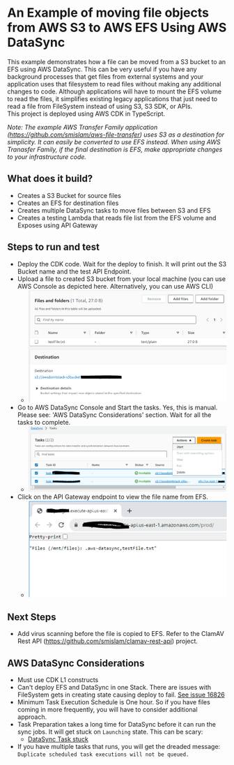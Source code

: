 # An Example of moving file objects from AWS S3 to AWS EFS Using AWS DataSync

This example demonstrates how a file can be moved from a S3 bucket to an EFS using AWS DataSync.  This can be very useful if you have any background processes that get files from external systems and your application uses that filesystem to read files without making any additional changes to code.  Although applications will have to mount the EFS volume to read the files, it simplifies existing legacy applications that just need to read a file from FileSystem instead of using S3, S3 SDK, or APIs.  
This project is deployed using AWS CDK in TypeScript.

*Note: The example AWS Transfer Family application (https://github.com/smislam/aws-file-transfer) uses S3 as a destination for simplicity.  It can easily be converted to use EFS instead.  When using AWS Tranasfer Family, if the final destination is EFS, make appropriate changes to your infrastructure code.*

## What does it build?
* Creates a S3 Bucket for source files
* Creates an EFS for destination files
* Creates multiple DataSync tasks to move files between S3 and EFS
* Creates a testing Lambda that reads file list from the EFS volume and Exposes using API Gateway

## Steps to run and test
* Deploy the CDK code. Wait for the deploy to finish.  It will print out the S3 Bucket name and the test API Endpoint.
* Upload a file to created S3 bucket from your local machine (you can use AWS Console as depicted here.  Alternatively, you can use AWS CLI)
  * ![image](s3-upload.PNG "Upload a file to S3")
* Go to AWS DataSync Console and Start the tasks.  Yes, this is manual.  Please see: 'AWS DataSync Considerations' section.   Wait for all the tasks to complete.
  * ![image](ds-task.PNG "Run the DataSync Tasks")
* Click on the API Gateway endpoint to view the file name from EFS.
  * ![image](efs-list.PNG "View a list of the files in EFS")


## Next Steps
* Add virus scanning before the file is copied to EFS.  Refer to the ClamAV Rest API (https://github.com/smislam/clamav-rest-api) project.


## AWS DataSync Considerations
* Must use CDK L1 constructs
* Can't deploy EFS and DataSync in one Stack.  There are issues with FileSystem gets in creating state causing deploy to fail. [See issue 16826](https://github.com/aws/aws-cdk/issues/16826#issuecomment-1708892070)
* Minimum Task Execution Schedule is One hour.  So if you have files coming in more frequently, you will have to consider additional approach.
* Task Preparation takes a long time for DataSync before it can run the sync jobs.  It will get stuck on `Launching` state.  This can be scary:
  * [DataSync Task stuck](https://docs.aws.amazon.com/datasync/latest/userguide/troubleshooting-datasync-locations-tasks.html#task-stuck-starting)
* If you have multiple tasks that runs, you will get the dreaded message: `Duplicate scheduled task executions will not be queued.`

